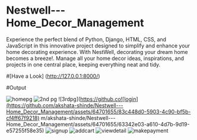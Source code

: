# Nestwell---Home_Decor_Management
Experience the perfect blend of Python, Django, HTML, CSS, and JavaScript in this innovative project designed to simplify and enhance your home decorating experience. With NestWell, decorating your dream home becomes a breeze!. Manage all your home decor ideas, inspirations, and projects in one central place, keeping everything neat and tidy. 


#[Have a Look] (http://127.0.0.1:8000/)


#Output

![homepg](https://github.com/akshata-shinde/Nestwell---Home_Decor_Management/assets/64701655/2c13d3c2-1b54-4a1a-bf15-c577b561f9f4)
![2nd pg](https://github.com/akshata-shinde/Nestwell---Home_Decor_Management/assets/64701655/54a2b37d-bdee-467a-a2c9-d9c7c528f71c)
![3rdpg](https://github.co![login](https://github.com/akshata-shinde/Nestwell---Home_Decor_Management/assets/64701655/83c448d0-5903-4c90-bf5b-cf4ff67f9218)
m/akshata-shinde/Nestwell---Home_Decor_Management/assets/64701655/63342e03-a610-4d7b-9d19-e57255f58e35)
![signup](https://github.com/akshata-shinde/Nestwell---Home_Decor_Management/assets/64701655/10f98648-91c4-45a7-b3f0-65f48ecc6f70)
![addcart](https://github.com/akshata-shinde/Nestwell---Home_Decor_Management/assets/64701655/d3761554-4d5b-4497-8b75-5c4f9f546d5f)
![viewdetail](https://github.com/akshata-shinde/Nestwell---Home_Decor_Management/assets/64701655/d148e872-2392-4b41-bef4-a782cd1ff3cf)
![makepayment](https://github.com/akshata-shinde/Nestwell---Home_Decor_Management/assets/64701655/c410f7e1-0bdd-4963-8fc2-22690df2ff80)
